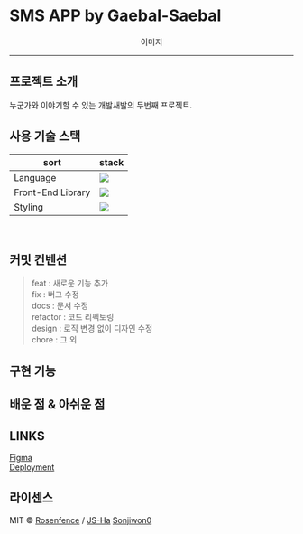 # SMS APP by Gaebal-Saebal

<p align="center">
이미지
</p>

---

## 프로젝트 소개

누군가와 이야기할 수 있는 개발새발의 두번째 프로젝트.
<br>

## 사용 기술 스택

| sort              | stack                                                                                                            |
| ----------------- | ---------------------------------------------------------------------------------------------------------------- |
| Language          | <img src="https://img.shields.io/badge/JavaScript-F7DF1E?style=for-the-badge&logo=JavaScript&logoColor=white">   |
| Front-End Library | <img src="https://img.shields.io/badge/React-61DAFB?style=for-the-badge&logo=React&logoColor=white">             |
| Styling           | <img src="https://img.shields.io/badge/tailwindcss-06B6D4?style=for-the-badge&logo=tailwindcss&logoColor=white"> |

<br>

## 커밋 컨벤션

> feat : 새로운 기능 추가  
> fix : 버그 수정  
> docs : 문서 수정  
> refactor : 코드 리펙토링  
> design : 로직 변경 없이 디자인 수정  
> chore : 그 외

## 구현 기능

## 배운 점 & 아쉬운 점

## LINKS

<a href="#" target="_blank">Figma</a>
<br>
<a href="#" target="_blank">Deployment</a>
<br>

## 라이센스

MIT &copy; [Rosenfence](mailto:rosenfence@gmail.com) / [JS-Ha](mailto:jshaha0911@gmail.com)
[Sonjiwon0](mailto:sjiwon9303@gmail.com)
